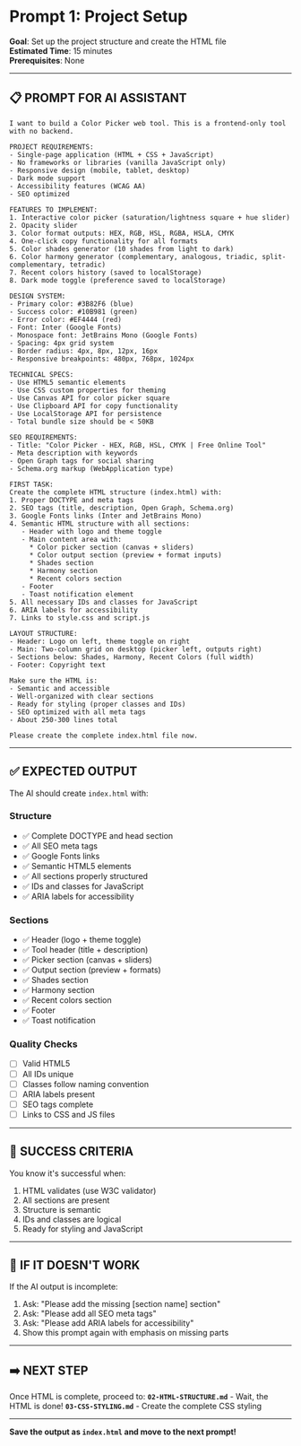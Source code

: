 # Prompt 1: Project Setup

**Goal**: Set up the project structure and create the HTML file  
**Estimated Time**: 15 minutes  
**Prerequisites**: None

---

## 📋 **PROMPT FOR AI ASSISTANT**

```
I want to build a Color Picker web tool. This is a frontend-only tool with no backend.

PROJECT REQUIREMENTS:
- Single-page application (HTML + CSS + JavaScript)
- No frameworks or libraries (vanilla JavaScript only)
- Responsive design (mobile, tablet, desktop)
- Dark mode support
- Accessibility features (WCAG AA)
- SEO optimized

FEATURES TO IMPLEMENT:
1. Interactive color picker (saturation/lightness square + hue slider)
2. Opacity slider
3. Color format outputs: HEX, RGB, HSL, RGBA, HSLA, CMYK
4. One-click copy functionality for all formats
5. Color shades generator (10 shades from light to dark)
6. Color harmony generator (complementary, analogous, triadic, split-complementary, tetradic)
7. Recent colors history (saved to localStorage)
8. Dark mode toggle (preference saved to localStorage)

DESIGN SYSTEM:
- Primary color: #3B82F6 (blue)
- Success color: #10B981 (green)
- Error color: #EF4444 (red)
- Font: Inter (Google Fonts)
- Monospace font: JetBrains Mono (Google Fonts)
- Spacing: 4px grid system
- Border radius: 4px, 8px, 12px, 16px
- Responsive breakpoints: 480px, 768px, 1024px

TECHNICAL SPECS:
- Use HTML5 semantic elements
- Use CSS custom properties for theming
- Use Canvas API for color picker square
- Use Clipboard API for copy functionality
- Use LocalStorage API for persistence
- Total bundle size should be < 50KB

SEO REQUIREMENTS:
- Title: "Color Picker - HEX, RGB, HSL, CMYK | Free Online Tool"
- Meta description with keywords
- Open Graph tags for social sharing
- Schema.org markup (WebApplication type)

FIRST TASK:
Create the complete HTML structure (index.html) with:
1. Proper DOCTYPE and meta tags
2. SEO tags (title, description, Open Graph, Schema.org)
3. Google Fonts links (Inter and JetBrains Mono)
4. Semantic HTML structure with all sections:
   - Header with logo and theme toggle
   - Main content area with:
     * Color picker section (canvas + sliders)
     * Color output section (preview + format inputs)
     * Shades section
     * Harmony section
     * Recent colors section
   - Footer
   - Toast notification element
5. All necessary IDs and classes for JavaScript
6. ARIA labels for accessibility
7. Links to style.css and script.js

LAYOUT STRUCTURE:
- Header: Logo on left, theme toggle on right
- Main: Two-column grid on desktop (picker left, outputs right)
- Sections below: Shades, Harmony, Recent Colors (full width)
- Footer: Copyright text

Make sure the HTML is:
- Semantic and accessible
- Well-organized with clear sections
- Ready for styling (proper classes and IDs)
- SEO optimized with all meta tags
- About 250-300 lines total

Please create the complete index.html file now.
```

---

## ✅ **EXPECTED OUTPUT**

The AI should create `index.html` with:

### **Structure**
- ✅ Complete DOCTYPE and head section
- ✅ All SEO meta tags
- ✅ Google Fonts links
- ✅ Semantic HTML5 elements
- ✅ All sections properly structured
- ✅ IDs and classes for JavaScript
- ✅ ARIA labels for accessibility

### **Sections**
- ✅ Header (logo + theme toggle)
- ✅ Tool header (title + description)
- ✅ Picker section (canvas + sliders)
- ✅ Output section (preview + formats)
- ✅ Shades section
- ✅ Harmony section
- ✅ Recent colors section
- ✅ Footer
- ✅ Toast notification

### **Quality Checks**
- [ ] Valid HTML5
- [ ] All IDs unique
- [ ] Classes follow naming convention
- [ ] ARIA labels present
- [ ] SEO tags complete
- [ ] Links to CSS and JS files

---

## 🎯 **SUCCESS CRITERIA**

You know it's successful when:
1. HTML validates (use W3C validator)
2. All sections are present
3. Structure is semantic
4. IDs and classes are logical
5. Ready for styling and JavaScript

---

## 🔄 **IF IT DOESN'T WORK**

If the AI output is incomplete:
1. Ask: "Please add the missing [section name] section"
2. Ask: "Please add all SEO meta tags"
3. Ask: "Please add ARIA labels for accessibility"
4. Show this prompt again with emphasis on missing parts

---

## ➡️ **NEXT STEP**

Once HTML is complete, proceed to:
**`02-HTML-STRUCTURE.md`** - Wait, the HTML is done!
**`03-CSS-STYLING.md`** - Create the complete CSS styling

---

**Save the output as `index.html` and move to the next prompt!**

